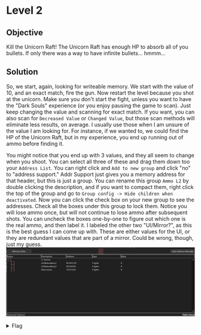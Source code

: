 # Level 2

## Objective
Kill the Unicorn Raft! The Unicorn Raft has enough HP to absorb all of you bullets. If only there was a way to have infinite
bullets... hmmm...

## Solution
So, we start, again, looking for writeable memory. We start with the value of 10, and an exact match, fire the gun. Now
restart the level because you shot at the unicorn. Make sure you don't start the fight, unless you want to have the 
"Dark Souls" experience (or you enjoy pausing the game to scan). Just keep changing the value and scanning for exact match. If you want, you can also scan for
`Decreased Value` or `Changed Value`, but those scan methods will eliminate less results, on average. I usually use those
when I am unsure of the value I am looking for. For instance, if we wanted to, we could find the HP of the Unicorn Raft,
but in my experience, you end up running out of ammo before finding it. 

You might notice that you end up with 3 values, and they all seem to change when you shoot. You can select all three of 
these and drag them down too your `Address List`. You can right click and `Add to new group` and click "no" to "address 
support." Addr Support just gives you a memory address for that header, but this is just a group. You can rename this group 
`Ammo L2` by double clicking the description, and if you want to compact them, right click the top of the group and go to 
`Group config -> Hide children when deactivated`. Now you can click the check box on your new group to see the addresses.
Check all the boxes under this group to lock them. Notice you will lose ammo once, but will not continue to lose ammo
after subsequent shots. You can uncheck the boxes one-by-one to figure out which one is the real ammo, and then label it.
I labeled the other two "UI/Mirror?", as this is the best guess I can come up with. These are either values for the UI,
or they are redundant values that are part of a mirror. Could be wrong, though, just my guess.
<br/>
<img alt="Level 2 CE" src="L2 Address List.png" title="Address List" />
<br/>

<details>
<summary>Flag</summary>
GHCTF{oops_sorry_mr_unicorn}  
<br/>
<img alt="Level 2 solution" height="400" src="L2.png" title="Flag" width="400"/>
</details>


